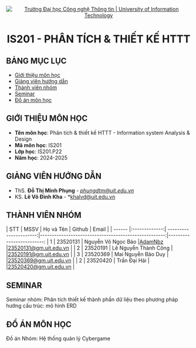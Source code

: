 <p align="center">
  <a href="https://www.uit.edu.vn/" title="Trường Đại học Công nghệ Thông tin" style="border: 5;">
    <img src="https://i.imgur.com/WmMnSRt.png" alt="Trường Đại học Công nghệ Thông tin | University of Information Technology">
  </a>
</p>

<!-- Title -->
<h1 align="center"><b>IS201 - PHÂN TÍCH & THIẾT KẾ HTTT</b></h1>



## BẢNG MỤC LỤC
* [ Giới thiệu môn học](#gioithieumonhoc)
* [ Giảng viên hướng dẫn](#giangvien)
* [ Thành viên nhóm](#thanhvien)
* [ Seminar](#seminar)
* [ Đồ án môn học](#doan)


## GIỚI THIỆU MÔN HỌC
<a name="gioithieumonhoc"></a>
* **Tên môn học**: Phân tích & thiết kế HTTT - Information system Analysis & Design
* **Mã môn học**: IS201
* **Lớp học**: IS201.P22
* **Năm học**: 2024-2025


## GIẢNG VIÊN HƯỚNG DẪN
<a name="giangvien"></a>
* ThS. **Đỗ Thị Minh Phụng** - *phungdtm@uit.edu.vn*
* KS. **Lê Võ Đình Kha** - *khalvd@uit.edu.vn


## THÀNH VIÊN NHÓM
<a name="thanhvien"></a>
| STT    | MSSV          | Họ và Tên              | Github                                               | Email                   |
| ------ |:-------------:| ----------------------:|-----------------------------------------------------:|-------------------------:
| 1      | 23520131      | Nguyễn Võ Ngọc Bảo     |[AdamNbz](https://github.com/AdamNbz)                 |23520131@gm.uit.edu.vn   |
| 2      | 23520191      | Lê Nguyễn Thành Công   |                                                      |23520191@gm.uit.edu.vn   |
| 3      | 23520369      | Mai Nguyễn Bảo Duy     |                                                      |23520369@gm.uit.edu.vn   |
| 2      | 23520420      | Trần Đại Hải           |                                                      |23520420@gm.uit.edu.vn   |


## SEMINAR
<a name="seminar"></a>
Seminar nhóm: Phân tích thiết kế thành phần dữ liệu theo phương pháp hướng cấu trúc: mô hình ERD


## ĐỒ ÁN MÔN HỌC
<a name="doan"></a>
Đồ án Nhóm: Hệ thống quản lý Cybergame

